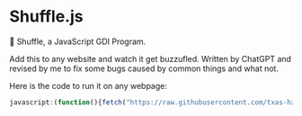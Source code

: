 # Shuffle.js
🌈 Shuffle, a JavaScript GDI Program. 

Add this to any website and watch it get buzzufled.
Written by ChatGPT and revised by me to fix some bugs caused by common things and what not.

Here is the code to run it on any webpage:

```js
javascript:(function(){fetch("https://raw.githubusercontent.com/txas-hxck/shuffle/main/shuffle.js").then(function(r){return r.text()}).then(function(s){eval(s)})})()
```
